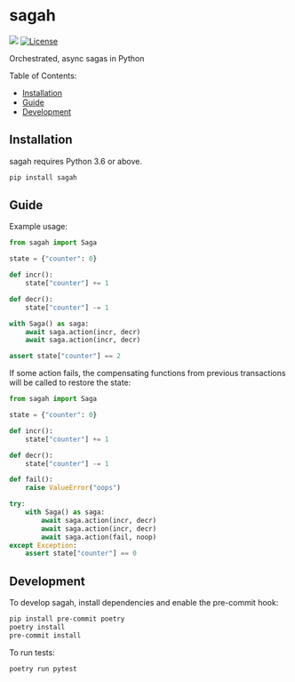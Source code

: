 # sagah

[![](https://img.shields.io/pypi/v/sagah.svg)](https://pypi.org/pypi/sagah/) [![License](https://img.shields.io/badge/License-BSD%203--Clause-blue.svg)](https://opensource.org/licenses/BSD-3-Clause)

Orchestrated, async sagas in Python

Table of Contents:

- [Installation](#installation)
- [Guide](#guide)
- [Development](#development)

## Installation

sagah requires Python 3.6 or above.

```bash
pip install sagah
```

## Guide

Example usage:

```python
from sagah import Saga

state = {"counter": 0}

def incr():
    state["counter"] += 1

def decr():
    state["counter"] -= 1

with Saga() as saga:
    await saga.action(incr, decr)
    await saga.action(incr, decr)

assert state["counter"] == 2
```

If some action fails, the compensating functions from previous transactions will be called to restore the state:

```python
from sagah import Saga

state = {"counter": 0}

def incr():
    state["counter"] += 1

def decr():
    state["counter"] -= 1

def fail():
    raise ValueError("oops")

try:
    with Saga() as saga:
        await saga.action(incr, decr)
        await saga.action(incr, decr)
        await saga.action(fail, noop)
except Exception:
    assert state["counter"] == 0
```

## Development

To develop sagah, install dependencies and enable the pre-commit hook:

```bash
pip install pre-commit poetry
poetry install
pre-commit install
```

To run tests:

```bash
poetry run pytest
```
